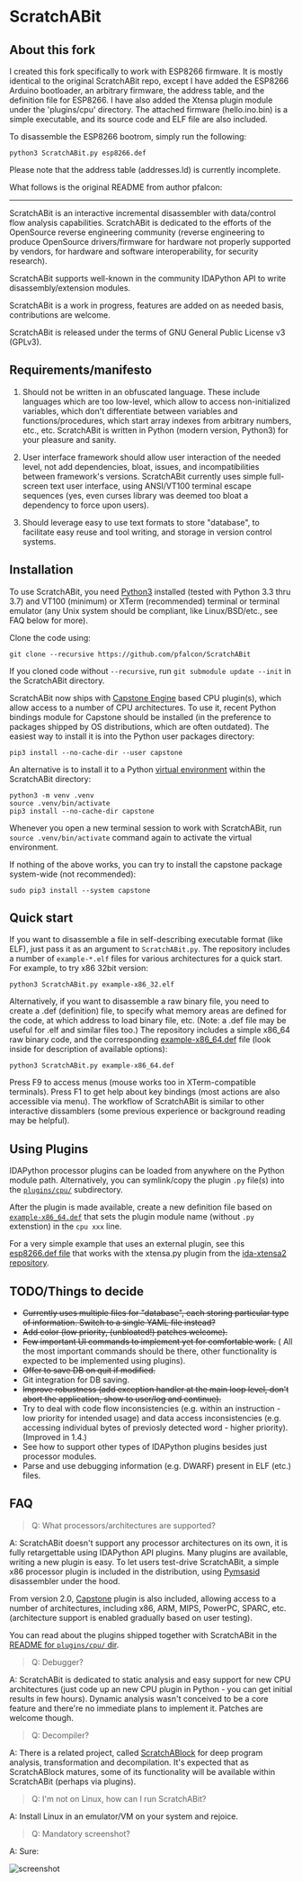 ScratchABit
===========

About this fork
----------------------

I created this fork specifically to work with ESP8266 firmware. It is mostly identical to the original ScratchABit repo, except I have added the ESP8266 Arduino bootloader, an arbitrary firmware, the address table, and the definition file for ESP8266. I have also added the Xtensa plugin module under the 'plugins/cpu' directory. The attached firmware (hello.ino.bin) is a simple executable, and its source code and ELF file are also included.

To disassemble the ESP8266 bootrom, simply run the following:

    python3 ScratchABit.py esp8266.def

Please note that the address table (addresses.ld) is currently incomplete. 

What follows is the original README from author pfalcon:

----------------------

ScratchABit is an interactive incremental disassembler with data/control
flow analysis capabilities. ScratchABit is dedicated to the efforts of
the OpenSource reverse engineering community (reverse engineering to
produce OpenSource drivers/firmware for hardware not properly supported
by vendors, for hardware and software interoperability, for security
research).

ScratchABit supports well-known in the community IDAPython API to write
disassembly/extension modules.

ScratchABit is a work in progress, features are added on as needed basis,
contributions are welcome.

ScratchABit is released under the terms of GNU General Public License v3
(GPLv3).


Requirements/manifesto
----------------------

1. Should not be written in an obfuscated language. These include languages
which are too low-level, which allow to access non-initialized variables,
which don't differentiate between variables and functions/procedures, which
start array indexes from arbitrary numbers, etc., etc. ScratchABit is
written in Python (modern version, Python3) for your pleasure and sanity.

2. User interface framework should allow user interaction of the needed
level, not add dependencies, bloat, issues, and incompatibilities between
framework's versions. ScratchABit currently uses simple full-screen text
user interface, using ANSI/VT100 terminal escape sequences (yes, even
curses library was deemed too bloat a dependency to force upon users).

3. Should leverage easy to use text formats to store "database", to
facilitate easy reuse and tool writing, and storage in version control
systems.


Installation
------------

To use ScratchABit, you need [Python3](https://www.python.org/) installed
(tested with Python 3.3 thru 3.7) and VT100 (minimum) or XTerm (recommended)
terminal or terminal emulator (any Unix system should be compliant, like
Linux/BSD/etc., see FAQ below for more).

Clone the code using:

    git clone --recursive https://github.com/pfalcon/ScratchABit

If you cloned code without `--recursive`, run `git submodule update --init`
in the ScratchABit directory.

ScratchABit now ships with [Capstone Engine](http://www.capstone-engine.org/)
based CPU plugin(s), which allow access to a number of CPU architectures.
To use it, recent Python bindings module for Capstone should be installed
(in the preference to packages shipped by OS distributions, which are often
outdated). The easiest way to install it is into the Python user packages
directory:

    pip3 install --no-cache-dir --user capstone

An alternative is to install it to a Python
[virtual environment](https://docs.python.org/3/library/venv.html) within
the ScratchABit directory:

    python3 -m venv .venv
    source .venv/bin/activate
    pip3 install --no-cache-dir capstone

Whenever you open a new terminal session to work with ScratchABit,
run `source .venv/bin/activate` command again to activate the virtual
environment.

If nothing of the above works, you can try to install the capstone
package system-wide (not recommended):

    sudo pip3 install --system capstone


Quick start
-----------

If you want to disassemble a file in self-describing executable format
(like ELF), just pass it as an argument to `ScratchABit.py`. The repository
includes a number of `example-*.elf` files for various architectures for
a quick start. For example, to try x86 32bit version:

    python3 ScratchABit.py example-x86_32.elf

Alternatively, if you want to disassemble a raw binary file, you need
to create a .def (definition) file, to specify what memory areas are
defined for the code, at which address to load binary file, etc. (Note:
a .def file may be useful for .elf and similar files too.) The repository
includes a simple x86_64 raw binary code, and the corresponding
[example-x86_64.def](example-x86_64.def) file (look inside for
description of available options):

    python3 ScratchABit.py example-x86_64.def

Press F9 to access menus (mouse works too in XTerm-compatible terminals).
Press F1 to get help about key bindings (most actions are also accessible
via menu). The workflow of ScratchABit is similar to other interactive
dissamblers (some previous experience or background reading may be helpful).

Using Plugins
-------------

IDAPython processor plugins can be loaded from anywhere on the Python
module path. Alternatively, you can symlink/copy the plugin `.py` file(s)
into the [`plugins/cpu/`](plugins/cpu/) subdirectory.

After the plugin is made available, create a new definition file based
on [`example-x86_64.def`](example-x86_64.def#L4) that sets the plugin module
name (without `.py` extenstion) in the `cpu xxx` line.

For a very simple example that uses an external plugin, see this
[esp8266.def file](https://gist.github.com/projectgus/f898d5798e3e44240796)
that works with the xtensa.py plugin from the
[ida-xtensa2 repository](https://github.com/pfalcon/ida-xtensa2).

TODO/Things to decide
---------------------

* ~~Currently uses multiple files for "database", each storing particular
  type of information. Switch to a single YAML file instead?~~
* ~~Add color (low priority, (unbloated!) patches welcome).~~
* ~~Few important UI commands to implement yet for comfortable work.~~ (
  All the most important commands should be there, other functionality is
  expected to be implemented using plugins).
* ~~Offer to save DB on quit if modified.~~
* Git integration for DB saving.
* ~~Improve robustness (add exception handler at the main loop level, don't
  abort the application, show to user/log and continue).~~
* Try to deal with code flow inconsistencies (e.g. within an instruction -
  low priority for intended usage) and data access inconsistencies (e.g.
  accessing individual bytes of previosly detected word - higher priority).
  (Improved in 1.4.)
* See how to support other types of IDAPython plugins besides just processor
  modules.
* Parse and use debugging information (e.g. DWARF) present in ELF (etc.)
  files.


FAQ
---

> Q: What processors/architectures are supported?

A: ScratchABit doesn't support any processor architectures on its own,
it is fully retargettable using IDAPython API plugins. Many plugins are
available, writing a new plugin is easy. To let users test-drive
ScratchABit, a simple x86 processor plugin is included in the
distribution, using [Pymsasid](https://github.com/pfalcon/pymsasid3)
disassembler under the hood.

From version 2.0, [Capstone](http://www.capstone-engine.org/) plugin
is also included, allowing access to a number of architectures,
including x86, ARM, MIPS, PowerPC, SPARC, etc. (architecture support
is enabled gradually based on user testing).

You can read about the plugins shipped together with ScratchABit in
the [README for `plugins/cpu/` dir](plugins/cpu/).

> Q: Debugger?

A: ScratchABit is dedicated to static analysis and easy support for
new CPU architectures (just code up an new CPU plugin in Python - you
can get initial results in few hours). Dynamic analysis wasn't conceived
to be a core feature and there're no immediate plans to implement it.
Patches are welcome though.

> Q: Decompiler?

A: There is a related project, called
[ScratchABlock](https://github.com/pfalcon/ScratchABlock) for deep
program analysis, transformation and decompilation. It's expected
that as ScratchABlock matures, some of its functionality will be
available within ScratchABit (perhaps via plugins).

> Q: I'm not on Linux, how can I run ScratchABit?

A: Install Linux in an emulator/VM on your system and rejoice.

> Q: Mandatory screenshot?

A: Sure:

![screenshot](https://raw.githubusercontent.com/pfalcon/ScratchABit/master/docs/scratchabit.png)
